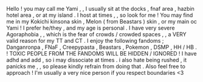 Hello ! you may call me Yami , , I usually sit at the docks , fnaf area , hazbin hotel area , or at my island .
I host at times , , so look for me ! You may find me in my Kokichi kinsona skin , Melon ( from Beastars ) skin , or my main oc Yami !
I prefer he/they , and my age is personal .
I have very severe Agoraphobia , , which is the fear of crowds / crowded spaces , , a VERY valid reason for my TT and CT .
I enjoy the following fandoms ; Danganronpa , FNaF , Creepypasta , Beastars , Pokemon , DSMP , HH / HB .
! TOXIC PEOPLE FROM THE FANDOMS WILL BE HIDDEN / IGNORED !
I have adhd and add , so i may dissociate at times . i also hate being rushed , it panicks me , , so please kindly refrain from doing that .
Also feel free to approach ! I'm usually a very nice person if you respect boundaries <3
